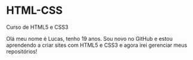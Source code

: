 # HTML-CSS
 Curso de HTML5 e CSS3

Olá meu nome é Lucas, tenho 19 anos. Sou novo no GitHub e estou aprendendo a criar sites com HTML5 e CSS3 e agora irei gerenciar meus repositórios!
